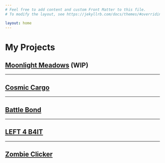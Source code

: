 ```yaml
---
# Feel free to add content and custom Front Matter to this file.
# To modify the layout, see https://jekyllrb.com/docs/themes/#overriding-theme-defaults

layout: home
---
```


# My Projects

## [Moonlight Meadows](/projects/Moonlight-Meadows/) (WIP)

---

## [Cosmic Cargo](https://www.example.com)

---

## [Battle Bond](https://www.example.com)

---

## [LEFT 4 B4IT](https://www.example.com)

---

## [Zombie Clicker](https://www.example.com)
